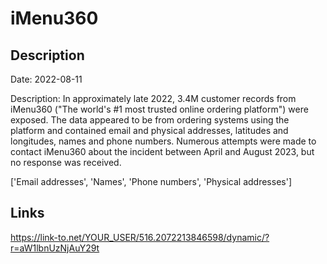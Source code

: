 # iMenu360

## Description

Date: 2022-08-11

Description:
In approximately late 2022, 3.4M customer records from iMenu360 (&quot;The world's #1 most trusted online ordering platform&quot;) were exposed. The data appeared to be from ordering systems using the platform and contained email and physical addresses, latitudes and longitudes, names and phone numbers. Numerous attempts were made to contact iMenu360 about the incident between April and August 2023, but no response was received.


['Email addresses', 'Names', 'Phone numbers', 'Physical addresses']

## Links

https://link-to.net/YOUR_USER/516.2072213846598/dynamic/?r=aW1lbnUzNjAuY29t